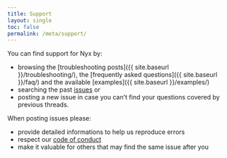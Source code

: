 ```yaml
---
title: Support
layout: single
toc: false
permalink: /meta/support/
---
```


You can find support for Nyx by:

* browsing the [troubleshooting posts]({{ site.baseurl }}/troubleshooting/), the [frequently asked questions]({{ site.baseurl }}/faq/) and the available [examples]({{ site.baseurl }}/examples/)
* searching the past [issues](https://github.com/mooltiverse/nyx/issues) or
* posting a new issue in case you can't find your questions covered by previous threads.

When posting issues please:

* provide detailed informations to help us reproduce errors
* respect our [code of conduct](https://github.com/mooltiverse/nyx/blob/master/CODE_OF_CONDUCT.md)
* make it valuable for others that may find the same issue after you

